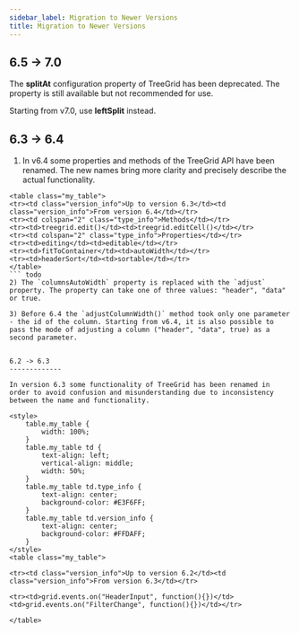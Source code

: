 ```yaml
---
sidebar_label: Migration to Newer Versions
title: Migration to Newer Versions
---          
```




6.5 -> 7.0
-------------

The **splitAt** configuration property of TreeGrid has been deprecated. The property is still available but not recommended for use.

Starting from v7.0, use **leftSplit** instead.

6.3 -> 6.4 
---------------

1) In v6.4 some properties and methods of the TreeGrid API have been renamed. The new names bring more clarity and precisely describe the actual functionality.

``` todo
<table class="my_table">
<tr><td class="version_info">Up to version 6.3</td><td class="version_info">From version 6.4</td></tr>
<tr><td colspan="2" class="type_info">Methods</td></tr>
<tr><td>treegrid.edit()</td><td>treegrid.editCell()</td></tr>
<tr><td colspan="2" class="type_info">Properties</td></tr>
<tr><td>editing</td><td>editable</td></tr>
<tr><td>fitToContainer</td><td>autoWidth</td></tr>
<tr><td>headerSort</td><td>sortable</td></tr>
</table>
``` todo
2) The `columnsAutoWidth` property is replaced with the `adjust` property. The property can take one of three values: "header", "data" or true.

3) Before 6.4 the `adjustColumnWidth()` method took only one parameter - the id of the column. Starting from v6.4, it is also possible to pass the mode of adjusting a column ("header", "data", true) as a second parameter.


6.2 -> 6.3
-------------

In version 6.3 some functionality of TreeGrid has been renamed in order to avoid confusion and misunderstanding due to inconsistency between the name and functionality. 

<style>
	table.my_table {
		width: 100%;
	}
	table.my_table td {
		text-align: left;
		vertical-align: middle;
		width: 50%;
	}
	table.my_table td.type_info {
		text-align: center;
        background-color: #E3F6FF;
	}
	table.my_table td.version_info {
		text-align: center;
        background-color: #FFDAFF;
	}
</style>
<table class="my_table">

<tr><td class="version_info">Up to version 6.2</td><td class="version_info">From version 6.3</td></tr>

<tr><td>grid.events.on("HeaderInput", function(){})</td><td>grid.events.on("FilterChange", function(){})</td></tr>

</table>

